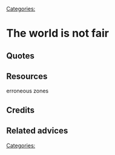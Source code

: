 [Categories:](../Categories/index.md)
# The world is not fair


## Quotes

## Resources

erroneous zones
## Credits

## Related advices


[Categories:](../Categories/index.md)